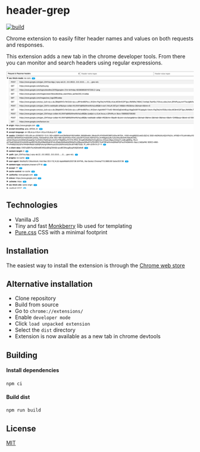# header-grep

[![build](https://img.shields.io/github/actions/workflow/status/byrdal/header-grep/test.yml)](https://github.com/byrdal/header-grep/actions)

Chrome extension to easily filter header names and values on both requests and responses.

This extension adds a new tab in the chrome developer tools. From there you can monitor and search headers using regular expressions.

![Screenshot](https://github.com/byrdal/header-grep/blob/master/store/screenshot.png?raw=true)

## Technologies
* Vanilla JS
* Tiny and fast [Monkberry](https://monkberry.js.org/) lib used for templating
* [Pure.css](https://purecss.io/) CSS with a minimal footprint

## Installation
The easiest way to install the extension is through the [Chrome web store](https://chrome.google.com/webstore/detail/header-grep/fcejhnhcjocabgajfejhhniamopjfagi?hl=en-GB)

## Alternative installation
* Clone repository
* Build from source
* Go to `chrome://extensions/`
* Enable `developer mode`
* Click `load unpacked extension`
* Select the `dist` directory
* Extension is now available as a new tab in chrome devtools

## Building
#### Install dependencies
```
npm ci
```

#### Build dist
```
npm run build
```

## License
[MIT](https://github.com/byrdal/header-grep/blob/master/LICENSE)
